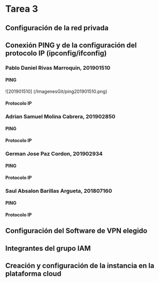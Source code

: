 # Tarea 3

## Configuración de la red privada

## Conexión PING y de la configuración del protocolo IP (ipconfig/ifconfig)
### Pablo Daniel Rivas Marroquin, 201901510
#### PING
![201901510] (/ImagenesGit/ping201901510.png)
#### Protocolo IP
### Adrian Samuel Molina Cabrera, 201902850
#### PING
#### Protocolo IP
### German Jose Paz Cordon, 201902934
#### PING
#### Protocolo IP
### Saul Absalon Barillas Argueta, 201807160
#### PING
#### Protocolo IP

## Configuración del Software de VPN elegido

## Integrantes del grupo IAM

## Creación y configuración de la instancia en la plataforma cloud

